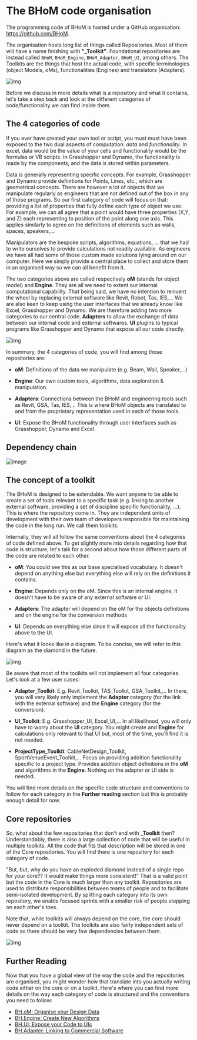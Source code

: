 # The BHoM code organisation

The programming code of BHoM is hosted under a GitHub organisation: https://github.com/BHoM.

The organisation hosts long list of things called Repositories. Most of them will have a name finishing with **"_Toolkit"**. Foundational repositories are instead called `BHoM`, `BHoM_Engine`, `BHoM_Adapter`, `BHoM_UI`, among others. The Toolkits are the things that host the actual code, with specific terminologies (object Models, oMs), functionalities (Engines) and translators (Adapters).

![img](https://raw.githubusercontent.com/BHoM/documentation/main/Images/MainRepoList.png)

Before we discuss in more details what is a repository and what it contains, let's take a step back and look at the different categories of code/functionality we can find inside them.

## The 4 categories of code

If you ever have created your own tool or script, you must must have been exposed to the two dual aspects of computation: _data_ and _functionality_. In excel, data would be the value of your cells and functionality would be the formulas or VB scripts. In Grasshopper and Dynamo, the functionality is made by the components, and the data is stored within parameters.

Data is generally representing specific _concepts_. For example, Grasshopper and Dynamo provide definitions for Points, Lines, etc., which are geometrical concepts. There are however a lot of objects that we manipulate regularly as engineers that are not defined out of the box in any of those programs. So our first category of code will focus on that: providing a list of properties that fully define each type of object we use. For example, we can all agree that a point would have three properties (X,Y, and Z) each representing to position of the point along one axis. This applies similarly to agree on the definitions of elements such as walls, spaces, speakers,...

Manipulators are the bespoke scripts, algorithms, equations, ... that we had to write ourselves to provide calculations not readily available. As engineers we have all had some of those custom made solutions lying around on our computer. Here we simply provide a central place to collect and store them in an organised way so we can all benefit from it.

The two categories above are called respectively **oM** (stands for object model) and **Engine**. They are all we need to extent our internal computational capability. That being said, we have no intention to reinvent the wheel by replacing external software like Revit, Robot, Tas, IES,... We are also keen to keep using the user interfaces that we already know like Excel, Grasshopper and Dynamo. We are therefore adding two more categories to our central code. **Adapters** to allow the exchange of data between our internal code and external softwares. **UI** plugins to typical programs like Grasshopper and Dynamo that expose all our code directly.

![img](https://raw.githubusercontent.com/BHoM/documentation/main/Images/BHoM_Anatomy_02a.png)

In summary, the 4 categories of code, you will find among those repositories are:

* **oM**: Definitions of the data we manipulate (e.g. Beam, Wall, Speaker,…)

* **Engine**: Our own custom tools, algorithms, data exploration & manipulation.

* **Adapters**: Connections between the BHoM and engineering tools such as Revit, GSA, Tas, IES,... This is where BHoM objects are translated to and from the proprietary representation used in each of those tools.

* **UI**: Expose the BHoM functionality through user interfaces such as Grasshopper, Dynamo and Excel.

## Dependency chain

![image](https://user-images.githubusercontent.com/18049174/177136903-421312f4-bc27-40e4-b6b1-585508b1371d.png)  

## The concept of a toolkit

The BHoM is designed to be extendable. We want anyone to be able to create a set of tools relevant to a specific task (e.g. linking to another external software, providing a set of discipline specific functionality, ...). This is where the repository come in. They are independent units of development with their own team of developers responsible for maintaining the code in the long run. We call them toolkits. 

Internally, they will all follow the same conventions about the 4 categories of code defined above. To get slightly more into details regarding how that code is structure, let's talk for a second about how those different parts of the code are related to each other. 

* **oM**: You could see this as our base specialised vocabulary. It doesn't depend on anything else but everything else will rely on the definitions it contains.

* **Engine**: Depends only on the oM. Since this is an internal engine, it doesn't have to be aware of any external software or UI.

* **Adapters**: The adapter will depend on the oM for the objects definitions and on the engine for the conversion methods

* **UI**: Depends on everything else since it will expose all the functionality above to the UI.

Here's what it looks like in a diagram. To be concise, we will refer to this diagram as the diamond in the future.

![img](https://raw.githubusercontent.com/BHoM/documentation/main/Images/BHoM_Anatomy_01.png)

Be aware that most of the toolkits will not implement all four categories. Let's look at a few user cases:

* **Adapter_Toolkit**: E.g. Revit_Toolkit, TAS_Toolkit, GSA_Toolkit,… In there, you will very likely only implement the **Adapter** category (for the link with the external software) and the **Engine** category (for the conversion).

* **UI_Toolkit**: E.g. Grasshopper_UI, Excel_UI,... In all likelihood, you will only have to worry about the **UI** category. You might create and **Engine** for calculations only relevant to that UI but, most of the time, you'll find it is not needed.

* **ProjectType_Toolkit**: CableNetDesign_Toolkit, SportVenueEvent_Toolkit,… Focus on providing addition functionality specific to a project type. Provides addition object definitions in the **oM** and algorithms in the **Engine**. Nothing on the adapter or UI side is needed.

You will find more details on the specific code structure and conventions to follow for each category in the **Further reading** section but this is probably enough detail for now.


## Core repositories

So, what about the few repositories that don't end with **_Toolkit** then? Understandably, there is also a large collection of code that will be useful in multiple toolkits. All the code that fits that description will be stored in one of the Core repositories. You will find there is one repository for each category of code. 

"But, but, why do you have an exploded diamond instead of a single repo for your core?? It would make things more consistent!" That is a valid point but the code in the Core is much larger than any toolkit. Repositories are used to distribute responsibilities between teams of people and to facilitate semi-isolated development. By splitting each category into its own repository, we enable focused sprints with a smaller risk of people stepping on each other's toes.

Note that, while toolkits will always depend on the core, the core should never depend on a toolkit. The toolkits are also fairly independent sets of code so there should be very few dependencies between them.

![img](https://raw.githubusercontent.com/BHoM/documentation/main/Images/ToolkitsVsCore.png)


## Further Reading

Now that you have a global view of the way the code and the repositories are organised, you might wonder how that translate into you actually writing code either on the core or on a toolkit. Here's where you can find more details on the way each category of code is structured and the conventions you need to follow:

* [BH.oM: Organise your Design Data](/documentation/BHoM_oM)
* [BH.Engine: Create New Algorithms](/documentation/BHoM_Engine)
* [BH.UI: Expose your Code to UIs](/documentation/BHoM_UI)
* [BH.Adapter: Linking to Commercial Software](/documentation/BHoM_Adapter)
